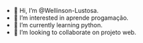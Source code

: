 - 👋 Hi, I’m @Wellinson-Lustosa.
- 👀 I’m interested in aprende progamação.
- 🌱 I’m currently learning  python.
- 💞️ I’m looking to collaborate on projeto web.



